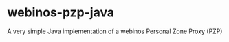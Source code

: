 webinos-pzp-java
================

A very simple Java implementation of a webinos Personal Zone Proxy (PZP)

